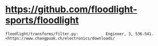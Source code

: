 # https://github.com/floodlight-sports/floodlight

```console
floodlight/transforms/filter.py:            Engineer, 3, 536-541. <https://www.changpuak.ch/electronics/downloads/

```
